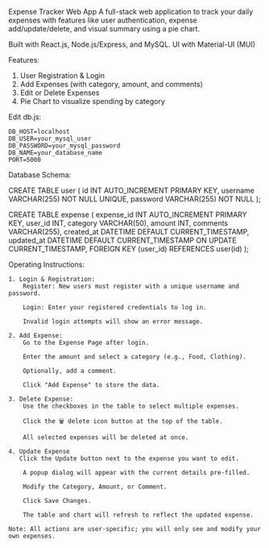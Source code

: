 Expense Tracker Web App
A full-stack web application to track your daily expenses with features like user authentication, expense add/update/delete, and visual summary using a pie chart.

Built with React.js, Node.js/Express, and MySQL.
UI with Material-UI (MUI)

Features:

1. User Registration & Login
2. Add Expenses (with category, amount, and comments)
3. Edit or Delete Expenses
4. Pie Chart to visualize spending by category


Edit db.js:

    DB_HOST=localhost
    DB_USER=your_mysql_user
    DB_PASSWORD=your_mysql_password
    DB_NAME=your_database_name
    PORT=5000


Database Schema:

CREATE TABLE user (
    id INT AUTO_INCREMENT PRIMARY KEY,
    username VARCHAR(255) NOT NULL UNIQUE,
    password VARCHAR(255) NOT NULL
);

CREATE TABLE expense (
    expense_id INT AUTO_INCREMENT PRIMARY KEY,
    user_id INT,
    category VARCHAR(50),
    amount INT,
    comments VARCHAR(255),
    created_at DATETIME DEFAULT CURRENT_TIMESTAMP,
    updated_at DATETIME DEFAULT CURRENT_TIMESTAMP ON UPDATE CURRENT_TIMESTAMP,
    FOREIGN KEY (user_id) REFERENCES user(id)
);

Operating Instructions:

    1. Login & Registration:
        Register: New users must register with a unique username and password.

        Login: Enter your registered credentials to log in.

        Invalid login attempts will show an error message.

    2. Add Expense:
        Go to the Expense Page after login.

        Enter the amount and select a category (e.g., Food, Clothing).

        Optionally, add a comment.

        Click "Add Expense" to store the data.

    3. Delete Expense:
        Use the checkboxes in the table to select multiple expenses.

        Click the 🗑️ delete icon button at the top of the table.
        
        All selected expenses will be deleted at once.

    4. Update Expense
       Click the Update button next to the expense you want to edit.

        A popup dialog will appear with the current details pre-filled.
        
        Modify the Category, Amount, or Comment.
        
        Click Save Changes.
        
        The table and chart will refresh to reflect the updated expense.

    Note: All actions are user-specific; you will only see and modify your own expenses.
